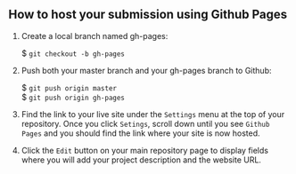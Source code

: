 ## How to host your submission using Github Pages

1. Create a local branch named gh-pages:

    $ `git checkout -b gh-pages`

2. Push both your master branch and your gh-pages branch to Github:

    $ `git push origin master`  
    $ `git push origin gh-pages`

3. Find the link to your live site under the `Settings` menu at the top of your repository. Once you click `Setings`, scroll down until you see `Github Pages` and you should find the link where your site is now hosted. 
4. Click the `Edit` button on your main repository page to display fields where you will add your project description and the website URL.